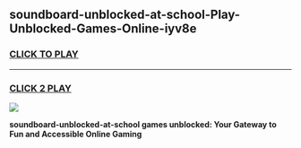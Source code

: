 
## soundboard-unblocked-at-school-Play-Unblocked-Games-Online-iyv8e
<h3>
<a href="https://premium76.site?title=soundboard-unblocked-at-school&ref=25A">CLICK TO PLAY</a></h3>
<hr>

<h3>
<a href="https://premium76.site?title=soundboard-unblocked-at-school&ref=25A">CLICK 2 PLAY</a>
  
</h3>

<a href="https://premium76.site?title=soundboard-unblocked-at-school&ref=25A"><img src="https://clearcache.store/games.png"></a>


**soundboard-unblocked-at-school games unblocked: Your Gateway to Fun and Accessible Online Gaming**
